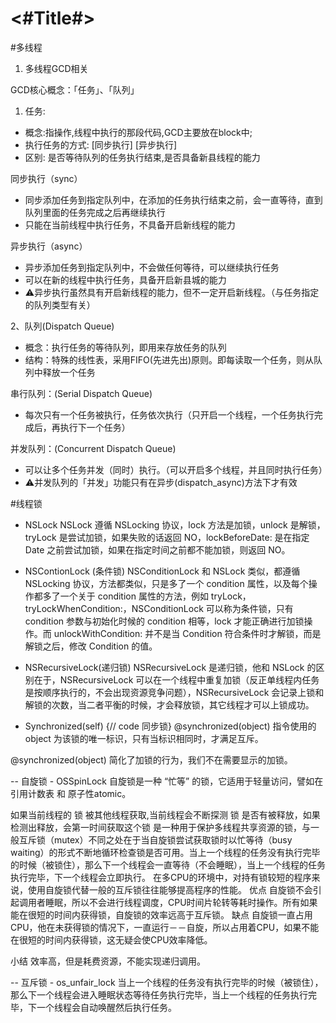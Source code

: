 #  <#Title#>

#多线程
1. 多线程GCD相关

GCD核心概念：「任务」、「队列」

1. 任务: 
- 概念:指操作,线程中执行的那段代码,GCD主要放在block中;
- 执行任务的方式: [同步执行] [异步执行]
- 区别: 是否等待队列的任务执行结束,是否具备新县线程的能力

同步执行（sync）
- 同步添加任务到指定队列中，在添加的任务执行结束之前，会一直等待，直到队列里面的任务完成之后再继续执行
- 只能在当前线程中执行任务，不具备开启新线程的能力

异步执行（async）
- 异步添加任务到指定队列中，不会做任何等待，可以继续执行任务
- 可以在新的线程中执行任务，具备开启新县城的能力
- ⚠️异步执行虽然具有开启新线程的能力，但不一定开启新线程。（与任务指定的队列类型有关）

2、队列(Dispatch Queue)
- 概念：执行任务的等待队列，即用来存放任务的队列
- 结构：特殊的线性表，采用FIFO(先进先出)原则。即每读取一个任务，则从队列中释放一个任务

串行队列：(Serial Dispatch Queue)
- 每次只有一个任务被执行，任务依次执行（只开启一个线程，一个任务执行完成后，再执行下一个任务）

并发队列：(Concurrent Dispatch Queue)
- 可以让多个任务并发（同时）执行。（可以开启多个线程，并且同时执行任务）
- ⚠️并发队列的「并发」功能只有在异步(dispatch_async)方法下才有效



#线程锁
- NSLock
NSLock 遵循 NSLocking 协议，lock 方法是加锁，unlock 是解锁，tryLock 是尝试加锁，如果失败的话返回 NO，lockBeforeDate: 是在指定 Date 之前尝试加锁，如果在指定时间之前都不能加锁，则返回 NO。
- NSContionLock (条件锁)
NSConditionLock 和 NSLock 类似，都遵循 NSLocking 协议，方法都类似，只是多了一个 condition 属性，以及每个操作都多了一个关于 condition 属性的方法，例如 tryLock，tryLockWhenCondition:，NSConditionLock 可以称为条件锁，只有 condition 参数与初始化时候的 condition 相等，lock 才能正确进行加锁操作。而 unlockWithCondition: 并不是当 Condition 符合条件时才解锁，而是解锁之后，修改 Condition 的值。

- NSRecursiveLock(递归锁)
NSRecursiveLock 是递归锁，他和 NSLock 的区别在于，NSRecursiveLock 可以在一个线程中重复加锁（反正单线程内任务是按顺序执行的，不会出现资源竞争问题），NSRecursiveLock 会记录上锁和解锁的次数，当二者平衡的时候，才会释放锁，其它线程才可以上锁成功。

- Synchronized(self) {// code 同步锁}
@synchronized(object) 指令使用的 object 为该锁的唯一标识，只有当标识相同时，才满足互斥。

@synchronized(object) 简化了加锁的行为，我们不在需要显示的加锁。

-- 自旋锁 - OSSpinLock
自旋锁是一种 “忙等” 的锁，它适用于轻量访问，譬如在 引用计数表 和 原子性atomic。

如果当前线程的 锁 被其他线程获取,当前线程会不断探测 锁 是否有被释放，如果检测出释放，会第一时间获取这个锁
是一种用于保护多线程共享资源的锁，与一般互斥锁（mutex）不同之处在于当自旋锁尝试获取锁时以忙等待（busy waiting）的形式不断地循环检查锁是否可用。当上一个线程的任务没有执行完毕的时候（被锁住），那么下一个线程会一直等待（不会睡眠），当上一个线程的任务执行完毕，下一个线程会立即执行。
在多CPU的环境中，对持有锁较短的程序来说，使用自旋锁代替一般的互斥锁往往能够提高程序的性能。
优点
自旋锁不会引起调用者睡眠，所以不会进行线程调度，CPU时间片轮转等耗时操作。所有如果能在很短的时间内获得锁，自旋锁的效率远高于互斥锁。
缺点
自旋锁一直占用CPU，他在未获得锁的情况下，一直运行－－自旋，所以占用着CPU，如果不能在很短的时间内获得锁，这无疑会使CPU效率降低。

小结
效率高，但是耗费资源，不能实现递归调用。

-- 互斥锁 - os_unfair_lock
当上一个线程的任务没有执行完毕的时候（被锁住），那么下一个线程会进入睡眠状态等待任务执行完毕，当上一个线程的任务执行完毕，下一个线程会自动唤醒然后执行任务。


